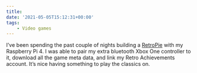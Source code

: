 ```yaml
---
title:
date: '2021-05-05T15:12:31+00:00'
tags:
    - Video games
---
```


I’ve been spending the past couple of nights building a [RetroPie](https://retropie.org.uk) with my Raspberry Pi 4. I was able to pair my extra bluetooth Xbox One controller to it, download all the game meta data, and link my Retro Achievements account. It’s nice having something to play the classics on.